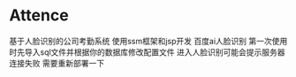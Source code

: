 # Attence
基于人脸识别的公司考勤系统
使用ssm框架和jsp开发 百度ai人脸识别
第一次使用时先导入sql文件并根据你的数据库修改配置文件 进入人脸识别可能会提示服务器连接失败 需要重新部署一下

